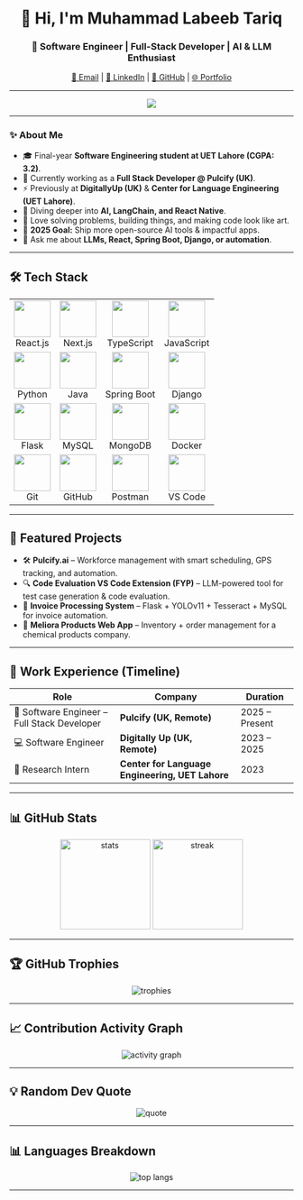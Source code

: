 <body>
  <div align="center">
    <h1>👋 Hi, I'm Muhammad Labeeb Tariq</h1>
    <h3>🚀 Software Engineer | Full-Stack Developer | AI & LLM Enthusiast</h3>
    <p>
      <a href="mailto:labeebjutt80@gmail.com">📧 Email</a> |
      <a href="https://www.linkedin.com/in/muhammad-labeeb-tariq-86a5b2197/">🔗 LinkedIn</a> |
      <a href="https://github.com/phoenixlibbi">🐙 GitHub</a> |
      <a href="https://labeeb-inky.vercel.app/">🌐 Portfolio</a>
    </p>
  </div>

---

<p align="center">
  <a href="https://github.com/phoenixlibbi">
    <img src="https://readme-typing-svg.herokuapp.com?lines=Full+Stack+Developer;AI+%26+LLM+Integrator;React+%7C+SpringBoot+%7C+Django;Always+learning+new+things;&center=true&width=500&height=50">
  </a>
</p>

---

### ✨ About Me
- 🎓 Final-year **Software Engineering student at UET Lahore (CGPA: 3.2)**.  
- 💼 Currently working as a **Full Stack Developer @ Pulcify (UK)**.  
- ⚡ Previously at **DigitallyUp (UK)** & **Center for Language Engineering (UET Lahore)**.  
- 🌱 Diving deeper into **AI, LangChain, and React Native**.  
- 🧩 Love solving problems, building things, and making code look like art.  
- 🎯 **2025 Goal:** Ship more open-source AI tools & impactful apps.  
- 💬 Ask me about **LLMs, React, Spring Boot, Django, or automation**.  

---

## 🛠️ Tech Stack

<table width="100%">
<tr>
  <td align='center'><img src="https://skillicons.dev/icons?i=react" width="65"><br>React.js</td>
  <td align='center'><img src="https://skillicons.dev/icons?i=nextjs" width="65"><br>Next.js</td>
  <td align='center'><img src="https://skillicons.dev/icons?i=ts" width="65"><br>TypeScript</td>
  <td align='center'><img src="https://skillicons.dev/icons?i=javascript" width="65"><br>JavaScript</td>
</tr>
<tr>
  <td align='center'><img src="https://skillicons.dev/icons?i=python" width="65"><br>Python</td>
  <td align='center'><img src="https://skillicons.dev/icons?i=java" width="65"><br>Java</td>
  <td align='center'><img src="https://skillicons.dev/icons?i=spring" width="65"><br>Spring Boot</td>
  <td align='center'><img src="https://skillicons.dev/icons?i=django" width="65"><br>Django</td>
</tr>
<tr>
  <td align='center'><img src="https://skillicons.dev/icons?i=flask" width="65"><br>Flask</td>
  <td align='center'><img src="https://skillicons.dev/icons?i=mysql" width="65"><br>MySQL</td>
  <td align='center'><img src="https://skillicons.dev/icons?i=mongodb" width="65"><br>MongoDB</td>
  <td align='center'><img src="https://skillicons.dev/icons?i=docker" width="65"><br>Docker</td>
</tr>
<tr>
  <td align='center'><img src="https://skillicons.dev/icons?i=git" width="65"><br>Git</td>
  <td align='center'><img src="https://skillicons.dev/icons?i=github" width="65"><br>GitHub</td>
  <td align='center'><img src="https://skillicons.dev/icons?i=postman" width="65"><br>Postman</td>
  <td align='center'><img src="https://skillicons.dev/icons?i=vscode" width="65"><br>VS Code</td>
</tr>
</table>

---

## 📌 Featured Projects
- 🛠️ **Pulcify.ai** – Workforce management with smart scheduling, GPS tracking, and automation.  
- 🔍 **Code Evaluation VS Code Extension (FYP)** – LLM-powered tool for test case generation & code evaluation.  
- 📄 **Invoice Processing System** – Flask + YOLOv11 + Tesseract + MySQL for invoice automation.  
- 🧪 **Meliora Products Web App** – Inventory + order management for a chemical products company.  

---

## 💼 Work Experience (Timeline)

| Role | Company | Duration |
|------|---------|----------|
| 🚀 Software Engineer – Full Stack Developer | **Pulcify (UK, Remote)** | 2025 – Present |
| 💻 Software Engineer | **Digitally Up (UK, Remote)** | 2023 – 2025 |
| 🔬 Research Intern | **Center for Language Engineering, UET Lahore** | 2023 |

---

## 📊 GitHub Stats
<p align="center">
  <img src="https://github-readme-stats.vercel.app/api?username=phoenixlibbi&show_icons=true&theme=radical" alt="stats" height="160"/>
  <img src="https://github-readme-streak-stats.herokuapp.com/?user=phoenixlibbi&theme=radical" alt="streak" height="160"/>
</p>

---

## 🏆 GitHub Trophies
<p align="center">
  <img src="https://github-profile-trophy.vercel.app/?username=phoenixlibbi&theme=onedark&row=1&column=7" alt="trophies"/>
</p>

---

## 📈 Contribution Activity Graph
<p align="center">
  <img src="https://github-readme-activity-graph.vercel.app/graph?username=phoenixlibbi&theme=react-dark&hide_border=true" alt="activity graph"/>
</p>

---

## 💡 Random Dev Quote
<p align="center">
  <img src="https://quotes-github-readme.vercel.app/api?type=horizontal&theme=radical" alt="quote"/>
</p>

---

## 📊 Languages Breakdown
<p align="center">
  <img src="https://github-readme-stats.vercel.app/api/top-langs/?username=phoenixlibbi&layout=compact&theme=radical" alt="top langs"/>
</p>

---
